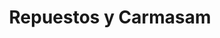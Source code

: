 ---
title: "Repuestos y Carmasam"
url: /los-alcarrizos/repuestos-y-carmasam/
shop: piezas de automóviles
---